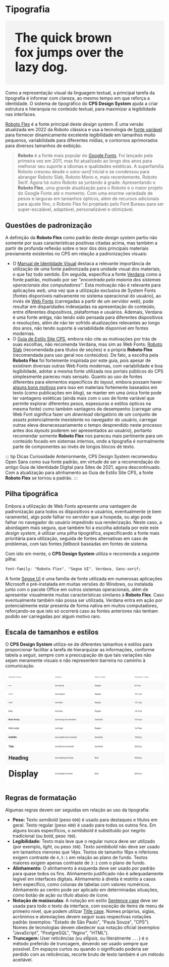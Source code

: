# Tipografia

![Pantograma da Tipografia](../assets/images/typography-pangram.png)

Como a representação visual da linguagem textual, a principal tarefa da tipografia é informar com clareza, ao mesmo tempo em que reforça a identidade. O sistema de tipográfico do **CPS Design System** ajuda a criar estrutura e hierarquia no conteúdo textual, para maximizar a legibilidade nas interfaces.

[Roboto Flex](https://fonts.google.com/specimen/Roboto+Flex) é a fonte principal deste _design system_. É uma versão atualizada em 2022 da Roboto clássica e usa a tecnologia de [fonte variável](https://fonts.google.com/knowledge/introducing_type/introducing_variable_fonts) para fornecer dinamicamente excelente legibilidade em tamanhos muito pequenos, variabilidade para diferentes mídias, e contornos aprimorados para diversos tamanhos de exibição.

> **Roboto** é a fonte mais popular do [Google Fonts](https://fonts.google.com/). Foi lançado pela primeira vez em 2011, mas foi atualizado ao longo dos anos para melhorar seu suporte a idiomas e qualidades estéticas. A superfamília Roboto cresceu desde o _sans-serif_ inicial e se condensou para abranger Roboto Slab, Roboto Mono e, mais recentemente, Roboto Serif. Agora há outro Roboto se juntando à grade: Apresentando o **Roboto Flex**, uma grande atualização para o Roboto e o maior projeto do Google Fonts até o momento. Com uma enorme variedade de pesos e larguras em tamanhos ópticos, além de recursos adicionais para ajuste fino, o Roboto Flex foi projetado pelo Font Bureau para ser super-escalável, adaptável, personalizável e otimizável.

## Questões de padronização

A definição da **Roboto Flex** como padrão deste _design system_ partiu não somente por suas características positivas citadas acima, mas também a partir de profunda reflexão sobre o teor dos dois principais materiais previamente existentes no CPS em relação a padronizações visuais:

- O [Manual de Identidade Visual](https://www.cps.sp.gov.br/asscom/manuais-assessoria-de-comunicacao/) destaca a relevante importância de utilização de uma fonte padronizada para unidade visual dos materiais, o que faz todo sentido. Em seguida, especifica a fonte [Verdana](https://en.wikipedia.org/wiki/Verdana) como a fonte padrão, motivado por ser <cite>"encontrada pela maioria dos sistemas operacionais dos computadores"</cite>. Esta motivação não é relevante para aplicações _web_, uma vez que a utilização exclusiva de System Fonts (fontes disponíveis nativamente no sistema operacional do usuário), ao invés de [Web Fonts](https://fonts.google.com/knowledge/using_type/using_web_fonts) (carregadas a partir de um servidor _web_), pode resultar em disparidades indesejadas na apresentação do conteúdo, entre diferentes dispositivos, plataformas e usuários. Ademais, Verdana é uma fonte antiga, não tendo sido pensada para diferentes dispositivos e resoluções, além de não ter sofrido atualizações relevantes ao longo dos anos, não tendo suporte à variabilidade disponível em fontes modernas.
- O [Guia de Estilo Site CPS](https://cps.sp.gov.br/guia-estilo/), embora não cite as motivações por trás de suas escolhas, não recomenda Verdana, mas sim as Web Fonts: [Roboto Slab](https://fonts.google.com/specimen/Roboto+Slab) (recomendada para títulos de seções) e a própria **Roboto Flex** (recomendada para uso geral nos conteúdos). De fato, a escolha pela **Roboto Flex** foi fortemente inspirada por este guia, pois apesar de existirem diversas outras Web Fonts modernas, com variabilidade e boa legibilidade, adotar a mesma fonte utilizada nos portais públicos do CPS simplesmente pareceu mais sensato. Quanto ao uso de fontes diferentes para elementos específicos do _layout_, embora possam haver [alguns bons motivos](https://fonts.google.com/knowledge/choosing_type/pairing_typefaces) para isso em materiais fortemente baseados em texto (como publicações em _blog_), se manter em uma única fonte pode ter vantagens estéticas (ainda mais com o uso de fonte variável que permite explorar diferentes pesos, espessuras e estilos ópticos na mesma fonte) como também vantagens de desempenho (carregar uma Web Font significa fazer um _download_ obrigatório de um conjunto de _assets_ potencialmente inexistente no navegador do usuário, carregar outras eleva desnecessariamente o tempo desprendido neste processo antes dos _layouts_ poderem ser apresentados ao usuário), portanto recomendar somente **Roboto Flex** nos pareceu mais pertinente para um conteúdo focado em sistemas internos, onde a tipografia é normalmente parte de componentes ao invés de longos blocos de texto.

::: tip Dicas Curiosidade
Anteriormente, CPS Design System recomendou Open Sans como sua fonte padrão, em virtude de ser a recomendação do antigo Guia de Identidade Digital para Sites de 2021, agora descontinuado. Com a atualização para alinhamento ao Guia de Estilo Site CPS, a fonte **Roboto Flex** se tornou a padrão.
:::

## Pilha tipográfica

Embora a utilização de Web Fonts apresente uma vantagem de padronização para todos os dispositivos e usuários, eventualmente (e bem raramente), algo pode falhar no servidor que a hospeda, ou algo pode falhar no navegador do usuário impedindo sua renderização. Neste caso, a abordagem mais segura, que também foi a escolha adotada por este este _design system_, é utilizar uma pilha tipográfica, especificando a fonte mais prioritária para utilização, seguida de fontes alternativas em caso de problemas, com tais fontes _fallback_ baseadas em fontes de sistema.

Com isto em mente, o **CPS Design System** utiliza e recomenda a seguinte pilha:

```css
font-family: "Roboto Flex", "Segoe UI", Verdana, Sans-serif;
```

A fonte [Segoe UI](https://en.wikipedia.org/wiki/Segoe) é uma família de fonte utilizada em numerosas aplicações Microsoft e pré-instalada em muitas versões do Windows, ou instalada junto com o pacote Office em outros sistemas operacionais, além de apresentar visualmente muitas características similares à **Roboto Flex**. Caso eventualmente também não possa ser utilizada, Verdana entra em ação por potencialmente estar presenta de forma nativa em muitos computadores, reforçando-se que isto só ocorrerá caso as fontes anteriores não tenham podido ser carregadas por algum motivo raro.

## Escala de tamanhos e estilos

O **CPS Design System** utiliza-se de diferentes tamanhos e estilos para proporcionar facilitar a tarefa de hierarquizar as informações, conforme tabela a seguir, sempre com a preocupação de que tais variações não sejam meramente visuais e não representem barreira no caminho à comunicação.

![Escala de Tamanhos e Estilos](../assets/images/typography-ramp.png)

## Regras de formatação

Algumas regras devem ser seguidas em relação ao uso da tipografia:

- **Peso:** Texto _semibold_ (peso `600`) é usado para destaques e títulos em geral. Texto regular (peso `400`) é usado para todos os outros fins. Em alguns locais específicos, o _sembibold_ é substituído por negrito tradicional (ou _bold_, peso `700`).
- **Legibilidade:** Texto mais leve que o regular nunca deve ser utilizado (por exemplo, _light_, ou peso `300`). Texto _sembibold_ não deve ser usado em tamanhos menores que 14px. Textos de tamanho 16px e inferiores exigem contraste de `4,5:1` em relação ao plano de fundo. Textos maiores exigem apenas contraste de `3:1` com o plano de fundo.
- **Alinhamento:** O alinhamento à esquerda deve ser usado por padrão para quase todos os fins.
  Alinhamento justificado não é adequadamente legível em interfaces digitais. Alinhamento à direita é restrito a casos bem específico, como colunas de tabelas com valores numéricos. Alinhamento ao centro pode ser aplicado em determinadas situações, como botão de ação ou título abaixo de ícone.
- **Notação de maiúsculas**: A notação em estilo [Sentence case](https://en.wiktionary.org/wiki/sentence_case) deve ser usada para todo o texto da interface, com exceção de items de menu de primeiro nível, que podem utilizar [Title case](https://en.wiktionary.org/wiki/title_case).
  Nomes próprios, siglas, acrônimos e abreviações devem seguir suas respectivas notações padrão (exemplos: "Estado de São Paulo", "Paula Souza", "CPS"). Nomes de tecnologias devem obedecer sua notação oficial (exemplos: "JavaScript", "PostgreSQL", "Nginx", "HTML").
- **Truncagem:** User reticências (ou _ellipsis_, ou literalmente `...`) é o método preferido de truncagem, devendo ser usado sempre que possível. Em espaços curtos ou quando o significado poderia ser perdido com as reticências, recorte bruto de texto também é um método aceitável.
